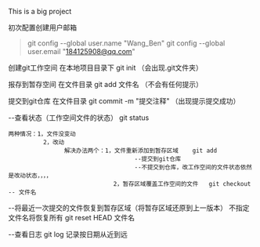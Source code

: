 This is a big project

初次配置创建用户邮箱
> git config --global user.name "Wang_Ben"
> git config --global user.email "184125908@qq.com"



创建git工作空间 在本地项目目录下 git init	（会出现.git文件夹）

报存到暂存空间    在文件目录  git add 文件名	（不会有任何提示）

提交到git仓库     在文件目录 git commit -m "提交注释" （出现提示提交成功）




--查看状态（工作空间文件的状态）   git status

	两种情况：1，文件没变动
			  2，改动
			  		解决办法两个：1，文件重新添加到暂存区域    git add 
			  							--提交到git仓库
			  							--不提交到仓库，改工作空间的文件状态依然是改动状态，，，，
			  					  2，暂存区域覆盖工作空间的文件   git checkout -- 文件名

--将最近一次提交的文件恢复到暂存区域（将暂存区域还原到上一版本）
	不指定文件名将恢复所有
	 git reset HEAD 文件名


--查看日志 git log
	记录按日期从近到远


